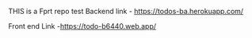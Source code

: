 THIS is a Fprt repo test
Backend link -
https://todos-ba.herokuapp.com/

Front end Link -https://todo-b6440.web.app/
